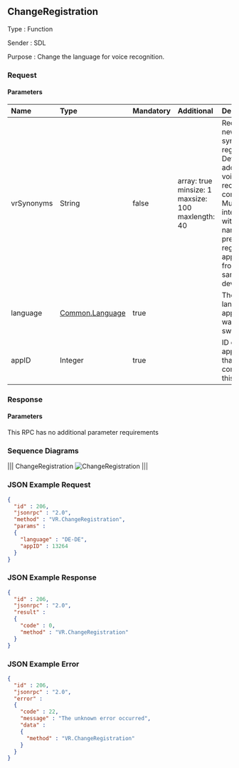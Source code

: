 ## ChangeRegistration

Type
: Function

Sender
: SDL

Purpose
: Change the language for voice recognition.

### Request

#### Parameters

|Name|Type|Mandatory|Additional|Description|
|:---|:---|:--------|:---------|:---------|
|vrSynonyms|String|false|array: true<br>minsize: 1<br>maxsize: 100<br>maxlength: 40|Request new VR synonyms registration<br>Defines an additional voice recognition command.<br>Must not interfere with any name of previously registered applications from the same device.|
|language|[Common.Language](../../common/enums/#language)|true||The language application wants to switch to.|
|appID|Integer|true||ID of application that concerns this RPC.|

### Response

#### Parameters

This RPC has no additional parameter requirements

### Sequence Diagrams
|||
ChangeRegistration
![ChangeRegistration](./assets/ChangeRegistration.png)
|||

### JSON Example Request

```json
{
  "id" : 206,
  "jsonrpc" : "2.0",
  "method" : "VR.ChangeRegistration",
  "params" :
  {
    "language" : "DE-DE",
    "appID" : 13264
  }
}
```

### JSON Example Response

```json
{
  "id" : 206,
  "jsonrpc" : "2.0",
  "result" :
  {
    "code" : 0,
    "method" : "VR.ChangeRegistration"
  }
}
```

### JSON Example Error

```json
{
  "id" : 206,
  "jsonrpc" : "2.0",
  "error" :
  {
    "code" : 22,
    "message" : "The unknown error occurred",
    "data" :
    {
      "method" : "VR.ChangeRegistration"
    }
  }
}
```
